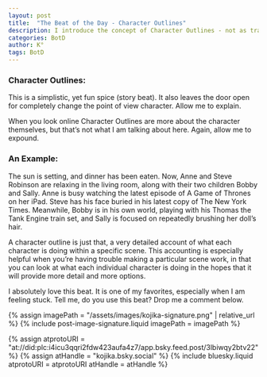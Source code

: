 ```yaml
---
layout: post
title:  "The Beat of the Day - Character Outlines"
description: I introduce the concept of Character Outlines - not as traditional character descriptions, but as detailed snapshots of what each character is doing in a specific scene. Using an example of a family's evening activities, I demonstrate how this storytelling technique can help writers overcome creative blocks by providing a clear picture of each character's simultaneous actions, opening up new narrative possibilities.
categories: BotD
author: K°
tags: BotD
---
```


### Character Outlines:
This is a simplistic, yet fun spice (story beat). It also leaves the door open for completely change the point of view character. Allow me to explain.

When you look online Character Outlines are more about the character themselves, but that’s not what I am talking about here. Again, allow me to expound.

### An Example:
The sun is setting, and dinner has been eaten. Now, Anne and Steve Robinson are relaxing in the living room, along with their two children Bobby and Sally. Anne is busy watching the latest episode of A Game of Thrones on her iPad. Steve has his face buried in his latest copy of  The New York Times. Meanwhile, Bobby is in his own world, playing with his Thomas the Tank Engine train set, and Sally is focused on repeatedly brushing her doll’s hair.

A character outline is just that, a very detailed account of what each character is doing within a specific scene. This accounting is especially helpful when you’re having trouble making a particular scene work, in that you can look at what each individual character is doing in the hopes that it will provide more detail and more options.

I absolutely love this beat. It is one of my favorites, especially when I am feeling stuck. Tell me, do you use this beat? Drop me a comment below.
<!-- signature -->
{% assign imagePath = "/assets/images/kojika-signature.png" | relative_url %}
{% include post-image-signature.liquid imagePath = imagePath %}

<!-- comments -->
{% assign atprotoURI = "at://did:plc:i4icu3qqri2fdw423aufa4z7/app.bsky.feed.post/3lbiwqy2btv22" %}
{% assign atHandle = "kojika.bsky.social" %}
{% include bluesky.liquid atprotoURI = atprotoURI atHandle = atHandle %}